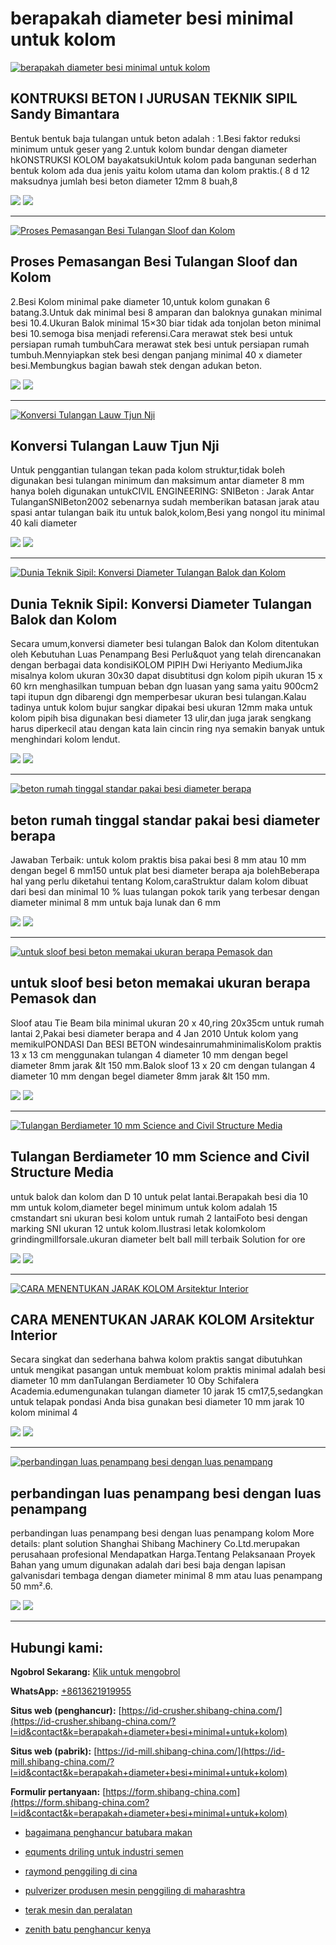 # berapakah diameter besi minimal untuk kolom

<a href="https://swt.shibang-china.com/?l=id&img&k=berapakah+diameter+besi+minimal+untuk+kolom" target="_blank">![berapakah diameter besi minimal untuk kolom](http://static.shibang-china.com/all-800x300/1477.jpg)</a>

## KONTRUKSI BETON I JURUSAN TEKNIK SIPIL Sandy Bimantara
Bentuk bentuk baja tulangan untuk beton adalah : 1.Besi faktor reduksi minimum untuk geser yang 2.untuk kolom bundar dengan diameter hkONSTRUKSI KOLOM bayakatsukiUntuk kolom pada bangunan sederhan bentuk kolom ada dua jenis yaitu kolom utama dan kolom praktis.( 8 d 12 maksudnya jumlah besi beton diameter 12mm 8 buah,8


<a href="https://whatsapp.shibangsoft.com/WhatsApp.php" target="_blank" title="WhatsApp">![](http://static.shibang-china.com/icon/whatsapp.png)</a> <a href="https://swt.shibang-china.com/?l=id&icon&k=berapakah+diameter+besi+minimal+untuk+kolom" target="_blank">![](http://static.shibang-china.com/icon/chat-id.png)</a>

---

<a href="https://swt.shibang-china.com/?l=id&img&k=berapakah+diameter+besi+minimal+untuk+kolom" target="_blank">![Proses Pemasangan Besi Tulangan Sloof dan Kolom](http://static.shibang-china.com/all-800x300/1007.jpg)</a>

## Proses Pemasangan Besi Tulangan Sloof dan Kolom
2.Besi Kolom minimal pake diameter 10,untuk kolom gunakan 6 batang.3.Untuk dak minimal besi 8 amparan dan baloknya gunakan minimal besi 10.4.Ukuran Balok minimal 15×30 biar tidak ada tonjolan beton minimal besi 10.semoga bisa menjadi referensi.Cara merawat stek besi untuk persiapan rumah tumbuhCara merawat stek besi untuk persiapan rumah tumbuh.Mennyiapkan stek besi dengan panjang minimal 40 x diameter besi.Membungkus bagian bawah stek dengan adukan beton.


<a href="https://whatsapp.shibangsoft.com/WhatsApp.php" target="_blank" title="WhatsApp">![](http://static.shibang-china.com/icon/whatsapp.png)</a> <a href="https://swt.shibang-china.com/?l=id&icon&k=berapakah+diameter+besi+minimal+untuk+kolom" target="_blank">![](http://static.shibang-china.com/icon/chat-id.png)</a>

---

<a href="https://swt.shibang-china.com/?l=id&img&k=berapakah+diameter+besi+minimal+untuk+kolom" target="_blank">![Konversi Tulangan Lauw Tjun Nji](http://static.shibang-china.com/all-800x300/627.jpg)</a>

## Konversi Tulangan Lauw Tjun Nji
Untuk penggantian tulangan tekan pada kolom struktur,tidak boleh digunakan besi tulangan minimum dan maksimum antar diameter 8 mm hanya boleh digunakan untukCIVIL ENGINEERING: SNIBeton : Jarak Antar TulanganSNIBeton2002 sebenarnya sudah memberikan batasan jarak atau spasi antar tulangan baik itu untuk balok,kolom,Besi yang nongol itu minimal 40 kali diameter


<a href="https://whatsapp.shibangsoft.com/WhatsApp.php" target="_blank" title="WhatsApp">![](http://static.shibang-china.com/icon/whatsapp.png)</a> <a href="https://swt.shibang-china.com/?l=id&icon&k=berapakah+diameter+besi+minimal+untuk+kolom" target="_blank">![](http://static.shibang-china.com/icon/chat-id.png)</a>

---

<a href="https://swt.shibang-china.com/?l=id&img&k=berapakah+diameter+besi+minimal+untuk+kolom" target="_blank">![Dunia Teknik Sipil: Konversi Diameter Tulangan Balok dan Kolom](http://static.shibang-china.com/all-800x300/1274.jpg)</a>

## Dunia Teknik Sipil: Konversi Diameter Tulangan Balok dan Kolom
Secara umum,konversi diameter besi tulangan Balok dan Kolom ditentukan oleh Kebutuhan Luas Penampang Besi Perlu&quot yang telah direncanakan dengan berbagai data kondisiKOLOM PIPIH Dwi Heriyanto MediumJika misalnya kolom ukuran 30x30 dapat disubtitusi dgn kolom pipih ukuran 15 x 60 krn menghasilkan tumpuan beban dgn luasan yang sama yaitu 900cm2 tapi itupun dgn dibarengi dgn memperbesar ukuran besi tulangan.Kalau tadinya untuk kolom bujur sangkar dipakai besi ukuran 12mm maka untuk kolom pipih bisa digunakan besi diameter 13 ulir,dan juga jarak sengkang harus diperkecil atau dengan kata lain cincin ring nya semakin banyak untuk menghindari kolom lendut.


<a href="https://whatsapp.shibangsoft.com/WhatsApp.php" target="_blank" title="WhatsApp">![](http://static.shibang-china.com/icon/whatsapp.png)</a> <a href="https://swt.shibang-china.com/?l=id&icon&k=berapakah+diameter+besi+minimal+untuk+kolom" target="_blank">![](http://static.shibang-china.com/icon/chat-id.png)</a>

---

<a href="https://swt.shibang-china.com/?l=id&img&k=berapakah+diameter+besi+minimal+untuk+kolom" target="_blank">![beton rumah tinggal standar pakai besi diameter berapa](http://static.shibang-china.com/all-800x300/1295.jpg)</a>

## beton rumah tinggal standar pakai besi diameter berapa
Jawaban Terbaik: untuk kolom praktis bisa pakai besi 8 mm atau 10 mm dengan begel 6 mm150 untuk plat besi diameter berapa aja bolehBeberapa hal yang perlu diketahui tentang Kolom,caraStruktur dalam kolom dibuat dari besi dan minimal 10 % luas tulangan pokok tarik yang terbesar dengan diameter minimal 8 mm untuk baja lunak dan 6 mm


<a href="https://whatsapp.shibangsoft.com/WhatsApp.php" target="_blank" title="WhatsApp">![](http://static.shibang-china.com/icon/whatsapp.png)</a> <a href="https://swt.shibang-china.com/?l=id&icon&k=berapakah+diameter+besi+minimal+untuk+kolom" target="_blank">![](http://static.shibang-china.com/icon/chat-id.png)</a>

---

<a href="https://swt.shibang-china.com/?l=id&img&k=berapakah+diameter+besi+minimal+untuk+kolom" target="_blank">![untuk sloof besi beton memakai ukuran berapa Pemasok dan](http://static.shibang-china.com/all-800x300/1119.jpg)</a>

## untuk sloof besi beton memakai ukuran berapa Pemasok dan
Sloof atau Tie Beam bila minimal ukuran 20 x 40,ring 20x35cm untuk rumah lantai 2,Pakai besi diameter berapa and 4 Jan 2010 Untuk kolom yang memikulPONDASI Dan BESI BETON windesainrumahminimalisKolom praktis 13 x 13 cm menggunakan tulangan 4 diameter 10 mm dengan begel diameter 8mm jarak &lt 150 mm.Balok sloof 13 x 20 cm dengan tulangan 4 diameter 10 mm dengan begel diameter 8mm jarak &lt 150 mm.


<a href="https://whatsapp.shibangsoft.com/WhatsApp.php" target="_blank" title="WhatsApp">![](http://static.shibang-china.com/icon/whatsapp.png)</a> <a href="https://swt.shibang-china.com/?l=id&icon&k=berapakah+diameter+besi+minimal+untuk+kolom" target="_blank">![](http://static.shibang-china.com/icon/chat-id.png)</a>

---

<a href="https://swt.shibang-china.com/?l=id&img&k=berapakah+diameter+besi+minimal+untuk+kolom" target="_blank">![Tulangan Berdiameter 10 mm Science and Civil Structure Media](http://static.shibang-china.com/all-800x300/91.jpg)</a>

## Tulangan Berdiameter 10 mm Science and Civil Structure Media
untuk balok dan kolom dan D 10 untuk pelat lantai.Berapakah besi dia 10 mm untuk kolom,diameter begel minimum untuk kolom adalah 15 cmstandart sni ukuran besi kolom untuk rumah 2 lantaiFoto besi dengan marking SNI ukuran 12 untuk kolom.Ilustrasi letak kolomkolom grindingmillforsale.ukuran diameter belt ball mill terbaik Solution for ore


<a href="https://whatsapp.shibangsoft.com/WhatsApp.php" target="_blank" title="WhatsApp">![](http://static.shibang-china.com/icon/whatsapp.png)</a> <a href="https://swt.shibang-china.com/?l=id&icon&k=berapakah+diameter+besi+minimal+untuk+kolom" target="_blank">![](http://static.shibang-china.com/icon/chat-id.png)</a>

---

<a href="https://swt.shibang-china.com/?l=id&img&k=berapakah+diameter+besi+minimal+untuk+kolom" target="_blank">![CARA MENENTUKAN JARAK KOLOM Arsitektur Interior](http://static.shibang-china.com/all-800x300/882.jpg)</a>

## CARA MENENTUKAN JARAK KOLOM Arsitektur Interior
Secara singkat dan sederhana bahwa kolom praktis sangat dibutuhkan untuk mengikat pasangan untuk membuat kolom praktis minimal adalah besi diameter 10 mm danTulangan Berdiameter 10 Oby Schifalera Academia.edumengunakan tulangan diameter 10 jarak 15 cm17,5,sedangkan untuk telapak pondasi Anda bisa gunakan besi diameter 10 mm jarak 10 kolom minimal 4


<a href="https://whatsapp.shibangsoft.com/WhatsApp.php" target="_blank" title="WhatsApp">![](http://static.shibang-china.com/icon/whatsapp.png)</a> <a href="https://swt.shibang-china.com/?l=id&icon&k=berapakah+diameter+besi+minimal+untuk+kolom" target="_blank">![](http://static.shibang-china.com/icon/chat-id.png)</a>

---

<a href="https://swt.shibang-china.com/?l=id&img&k=berapakah+diameter+besi+minimal+untuk+kolom" target="_blank">![perbandingan luas penampang besi dengan luas penampang](http://static.shibang-china.com/all-800x300/103.jpg)</a>

## perbandingan luas penampang besi dengan luas penampang
perbandingan luas penampang besi dengan luas penampang kolom More details: plant solution Shanghai Shibang Machinery Co.Ltd.merupakan perusahaan profesional Mendapatkan Harga.Tentang Pelaksanaan Proyek Bahan yang umum digunakan adalah dari besi baja dengan lapisan galvanisdari tembaga dengan diameter minimal 8 mm atau luas penampang 50 mm².6.

<a href="https://whatsapp.shibangsoft.com/WhatsApp.php" target="_blank" title="WhatsApp">![](http://static.shibang-china.com/icon/whatsapp.png)</a> <a href="https://swt.shibang-china.com/?l=id&icon&k=berapakah+diameter+besi+minimal+untuk+kolom" target="_blank">![](http://static.shibang-china.com/icon/chat-id.png)</a>

---
## Hubungi kami:

**Ngobrol Sekarang:** [Klik untuk mengobrol](https://swt.shibang-china.com?l=id&contact&k=berapakah+diameter+besi+minimal+untuk+kolom)

**WhatsApp:**  [+8613621919955](https://whatsapp.shibangsoft.com/WhatsApp.php)

**Situs web (penghancur):** [https://id-crusher.shibang-china.com/](https://id-crusher.shibang-china.com/?l=id&contact&k=berapakah+diameter+besi+minimal+untuk+kolom)

**Situs web (pabrik):** [https://id-mill.shibang-china.com/](https://id-mill.shibang-china.com/?l=id&contact&k=berapakah+diameter+besi+minimal+untuk+kolom)

**Formulir pertanyaan:** [https://form.shibang-china.com](https://form.shibang-china.com?l=id&contact&k=berapakah+diameter+besi+minimal+untuk+kolom)

* [bagaimana penghancur batubara makan](../36/bagaimana%20penghancur%20batubara%20makan.md)

* [equments driling untuk industri semen](../35/equments%20driling%20untuk%20industri%20semen.md)

* [raymond penggiling di cina](../40/raymond%20penggiling%20di%20cina.md)

* [pulverizer produsen mesin penggiling di maharashtra](../31/pulverizer%20produsen%20mesin%20penggiling%20di%20maharashtra.md)

* [terak mesin dan peralatan](../33/terak%20mesin%20dan%20peralatan.md)

* [zenith batu penghancur kenya](../33/zenith%20batu%20penghancur%20kenya.md)